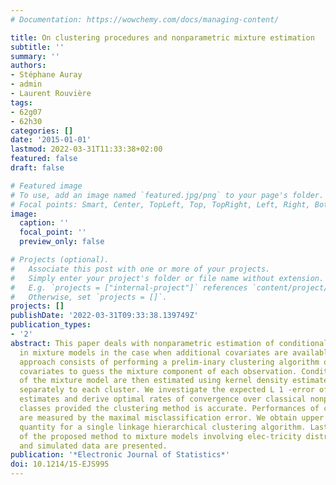 ```yaml
---
# Documentation: https://wowchemy.com/docs/managing-content/

title: On clustering procedures and nonparametric mixture estimation
subtitle: ''
summary: ''
authors:
- Stéphane Auray
- admin
- Laurent Rouvière
tags:
- 62g07
- 62h30
categories: []
date: '2015-01-01'
lastmod: 2022-03-31T11:33:38+02:00
featured: false
draft: false

# Featured image
# To use, add an image named `featured.jpg/png` to your page's folder.
# Focal points: Smart, Center, TopLeft, Top, TopRight, Left, Right, BottomLeft, Bottom, BottomRight.
image:
  caption: ''
  focal_point: ''
  preview_only: false

# Projects (optional).
#   Associate this post with one or more of your projects.
#   Simply enter your project's folder or file name without extension.
#   E.g. `projects = ["internal-project"]` references `content/project/deep-learning/index.md`.
#   Otherwise, set `projects = []`.
projects: []
publishDate: '2022-03-31T09:33:38.139749Z'
publication_types:
- '2'
abstract: This paper deals with nonparametric estimation of conditional den-sities
  in mixture models in the case when additional covariates are available. The proposed
  approach consists of performing a prelim-inary clustering algorithm on the additional
  covariates to guess the mixture component of each observation. Conditional densities
  of the mixture model are then estimated using kernel density estimates ap-plied
  separately to each cluster. We investigate the expected L 1 -error of the resulting
  estimates and derive optimal rates of convergence over classical nonparametric density
  classes provided the clustering method is accurate. Performances of clustering algorithms
  are measured by the maximal misclassification error. We obtain upper bounds of this
  quantity for a single linkage hierarchical clustering algorithm. Lastly, applications
  of the proposed method to mixture models involving elec-tricity distribution data
  and simulated data are presented.
publication: '*Electronic Journal of Statistics*'
doi: 10.1214/15-EJS995
---
```

